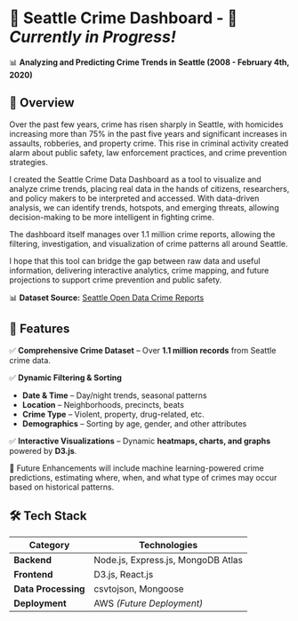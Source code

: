 # 📝 Seattle Crime Dashboard - 🚧 *Currently in Progress!*  
📊 **Analyzing and Predicting Crime Trends in Seattle (2008 - February 4th, 2020)**  

## 📍 Overview  

Over the past few years, crime has risen sharply in Seattle, with homicides increasing more than 75% in the past five years and significant increases in assaults, robberies, and property crime. This rise in criminal activity created alarm about public safety, law enforcement practices, and crime prevention strategies.  

I created the Seattle Crime Data Dashboard as a tool to visualize and analyze crime trends, placing real data in the hands of citizens, researchers, and policy makers to be interpreted and accessed. With data-driven analysis, we can identify trends, hotspots, and emerging threats, allowing decision-making to be more intelligent in fighting crime.  

The dashboard itself manages over 1.1 million crime reports, allowing the filtering, investigation, and visualization of crime patterns all around Seattle.  

I hope that this tool can bridge the gap between raw data and useful information, delivering interactive analytics, crime mapping, and future projections to support crime prevention and public safety.  

📊 **Dataset Source:** [Seattle Open Data Crime Reports]([https://data.seattle.gov/Public-Safety/SPD-Crime-Data-2008-Present/tazs-3rd5](https://www.seattle.gov/police/information-and-data/data/public-data-sets))

## 🎯 Features  

✅ **Comprehensive Crime Dataset** – Over **1.1 million records** from Seattle crime data.  

✅ **Dynamic Filtering & Sorting**  
   - **Date & Time** – Day/night trends, seasonal patterns  
   - **Location** – Neighborhoods, precincts, beats  
   - **Crime Type** – Violent, property, drug-related, etc.  
   - **Demographics** – Sorting by age, gender, and other attributes  

✅ **Interactive Visualizations** – Dynamic **heatmaps, charts, and graphs** powered by **D3.js**.  


🚀 Future Enhancements will include machine learning-powered crime predictions, estimating where, when, and what type of crimes may occur based on historical patterns.

## 🛠️ Tech Stack

| **Category**         | **Technologies**                      |
|----------------------|--------------------------------------|
| **Backend**         | Node.js, Express.js, MongoDB Atlas   |
| **Frontend**        | D3.js, React.js                      |
| **Data Processing** | csvtojson, Mongoose                  |
| **Deployment**      | AWS *(Future Deployment)*            |

